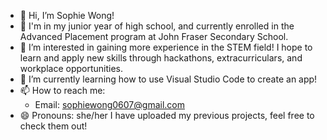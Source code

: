 - 👋 Hi, I’m Sophie Wong!
- 🏫 I'm in my junior year of high school, and currently enrolled in the Advanced Placement program at John Fraser Secondary School.
- 👀 I’m interested in gaining more experience in the STEM field! I hope to learn and apply new skills through hackathons, extracurriculars, and workplace opportunities.
- 🌱 I’m currently learning how to use Visual Studio Code to create an app!
- 📫 How to reach me:
    - Email: sophiewong0607@gmail.com
- 😄 Pronouns: she/her
I have uploaded my previous projects, feel free to check them out!

<!---
sophiew07/sophiew07 is a ✨ special ✨ repository because its `README.md` (this file) appears on your GitHub profile.
You can click the Preview link to take a look at your changes.
--->
